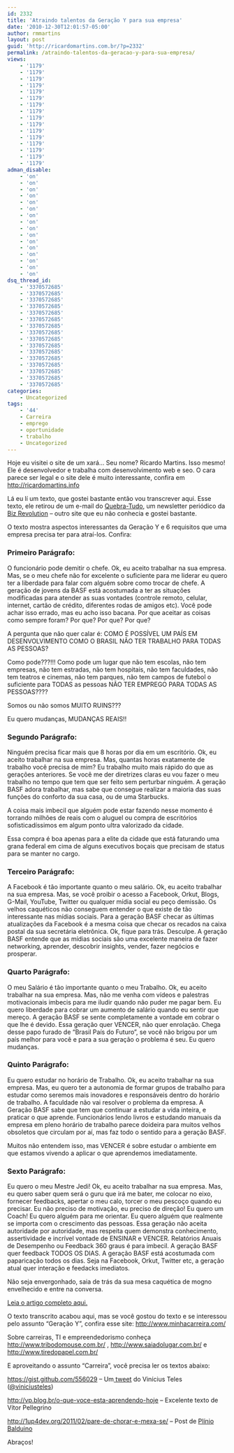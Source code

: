 ```yaml
---
id: 2332
title: 'Atraindo talentos da Geração Y para sua empresa'
date: '2010-12-30T12:01:57-05:00'
author: rmmartins
layout: post
guid: 'http://ricardomartins.com.br/?p=2332'
permalink: /atraindo-talentos-da-geracao-y-para-sua-empresa/
views:
    - '1179'
    - '1179'
    - '1179'
    - '1179'
    - '1179'
    - '1179'
    - '1179'
    - '1179'
    - '1179'
    - '1179'
    - '1179'
    - '1179'
    - '1179'
    - '1179'
    - '1179'
    - '1179'
adman_disable:
    - 'on'
    - 'on'
    - 'on'
    - 'on'
    - 'on'
    - 'on'
    - 'on'
    - 'on'
    - 'on'
    - 'on'
    - 'on'
    - 'on'
    - 'on'
    - 'on'
    - 'on'
    - 'on'
dsq_thread_id:
    - '3370572685'
    - '3370572685'
    - '3370572685'
    - '3370572685'
    - '3370572685'
    - '3370572685'
    - '3370572685'
    - '3370572685'
    - '3370572685'
    - '3370572685'
    - '3370572685'
    - '3370572685'
    - '3370572685'
    - '3370572685'
    - '3370572685'
    - '3370572685'
categories:
    - Uncategorized
tags:
    - '44'
    - Carreira
    - emprego
    - oportunidade
    - trabalho
    - Uncategorized
---
```


Hoje eu visitei o site de um xará… Seu nome? Ricardo Martins. Isso mesmo! Ele é desenvolvedor e trabalha com desenvolvimento web e seo. O cara parece ser legal e o site dele é muito interessante, confira em <http://ricardomartins.info>

Lá eu lí um texto, que gostei bastante então vou transcrever aqui. Esse texto, ele retirou de um e-mail do [Quebra-Tudo](http://www.bizrevolution.com.br/participe.html), um newsletter periódico da [Biz Revolution](http://www.bizrevolution.com.br/) – outro site que eu não conhecia e gostei bastante.

O texto mostra aspectos interessantes da Geração Y e 6 requisitos que uma empresa precisa ter para atraí-los. Confira:

### Primeiro Parágrafo:

O funcionário pode demitir o chefe. Ok, eu aceito trabalhar na sua empresa. Mas, se o meu chefe não for excelente o suficiente para me liderar eu quero ter a liberdade para falar com alguém sobre como trocar de chefe. A geração de jovens da BASF está acostumada a ter as situações modificadas para atender as suas vontades (controle remoto, celular, internet, cartão de crédito, diferentes rodas de amigos etc). Você pode achar isso errado, mas eu acho isso bacana. Por que aceitar as coisas como sempre foram? Por que? Por que? Por que?

A pergunta que não quer calar é: COMO É POSSÍVEL UM PAÍS EM DESENVOLVIMENTO COMO O BRASIL NÃO TER TRABALHO PARA TODAS AS PESSOAS?

Como pode???!!! Como pode um lugar que não tem escolas, não tem empresas, não tem estradas, não tem hospitais, não tem faculdades, não tem teatros e cinemas, não tem parques, não tem campos de futebol o suficiente para TODAS as pessoas NÃO TER EMPREGO PARA TODAS AS PESSOAS????

Somos ou não somos MUITO RUINS???

Eu quero mudanças, MUDANÇAS REAIS!!

### Segundo Parágrafo:

Ninguém precisa ficar mais que 8 horas por dia em um escritório. Ok, eu aceito trabalhar na sua empresa. Mas, quantas horas exatamente de trabalho você precisa de mim? Eu trabalho muito mais rápido do que as gerações anteriores. Se você me der diretrizes claras eu vou fazer o meu trabalho no tempo que tem que ser feito sem perturbar ninguém. A geração BASF adora trabalhar, mas sabe que consegue realizar a maioria das suas funções do conforto da sua casa, ou de uma Starbucks.

A coisa mais imbecil que alguém pode estar fazendo nesse momento é torrando milhões de reais com o aluguel ou compra de escritórios sofisticadíssimos em algum ponto ultra valorizado da cidade.

Essa compra é boa apenas para a elite da cidade que está faturando uma grana federal em cima de alguns executivos boçais que precisam de status para se manter no cargo.

### Terceiro Parágrafo:

A Facebook é tão importante quanto o meu salário. Ok, eu aceito trabalhar na sua empresa. Mas, se você proibir o acesso a Facebook, Orkut, Blogs, G-Mail, YouTube, Twitter ou qualquer mídia social eu peço demissão. Os velhos caquéticos não conseguem entender o que existe de tão interessante nas mídias sociais. Para a geração BASF checar as últimas atualizações da Facebook é a mesma coisa que checar os recados na caixa postal da sua secretária eletrônica. Ok, fique para trás. Desculpe. A geração BASF entende que as mídias sociais são uma excelente maneira de fazer networking, aprender, descobrir insights, vender, fazer negócios e prosperar.

### Quarto Parágrafo:

O meu Salário é tão importante quanto o meu Trabalho. Ok, eu aceito trabalhar na sua empresa. Mas, não me venha com vídeos e palestras motivacionais imbecis para me iludir quando não puder me pagar bem. Eu quero liberdade para cobrar um aumento de salário quando eu sentir que mereço. A geração BASF se sente completamente a vontade em cobrar o que lhe é devido. Essa geração quer VENCER, não quer enrolação. Chega desse papo furado de “Brasil País do Futuro”, se você não brigou por um país melhor para você e para a sua geração o problema é seu. Eu quero mudanças.

### Quinto Parágrafo:

Eu quero estudar no horário de Trabalho. Ok, eu aceito trabalhar na sua empresa. Mas, eu quero ter a autonomia de formar grupos de trabalho para estudar como seremos mais inovadores e responsáveis dentro do horário de trabalho. A faculdade não vai resolver o problema da empresa. A Geração BASF sabe que tem que continuar a estudar a vida inteira, e praticar o que aprende. Funcionários lendo livros e estudando manuais da empresa em pleno horário de trabalho parece doideira para muitos velhos obsoletos que circulam por aí, mas faz todo o sentido para a geração BASF.

Muitos não entendem isso, mas VENCER é sobre estudar o ambiente em que estamos vivendo a aplicar o que aprendemos imediatamente.

### Sexto Parágrafo:

Eu quero o meu Mestre Jedi! Ok, eu aceito trabalhar na sua empresa. Mas, eu quero saber quem será o guru que irá me bater, me colocar no eixo, fornecer feedbacks, apertar o meu calo, torcer o meu pescoço quando eu precisar. Eu não preciso de motivação, eu preciso de direção! Eu quero um Coach! Eu quero alguém para me orientar. Eu quero alguém que realmente se importa com o crescimento das pessoas. Essa geração não aceita autoridade por autoridade, mas respeita quem demonstra conhecimento, assertividade e incrível vontade de ENSINAR e VENCER. Relatórios Anuais de Desempenho ou Feedback 360 graus é para imbecil. A geração BASF quer feedback TODOS OS DIAS. A geração BASF está acostumada com paparicação todos os dias. Seja na Facebook, Orkut, Twitter etc, a geração atual quer interação e feedacks imediatos.

Não seja envergonhado, saia de trás da sua mesa caquética de mogno envelhecido e entre na conversa.

[Leia o artigo completo aqui.](http://www.bizrevolution.com.br/bizrevolution/2010/06/eu-escutei-os-conselhos-de-pessoas-mais-inteligentes-do-que-eu-e-ignorei-a-todos-.html)

O texto transcrito acabou aqui, mas se você gostou do texto e se interessou pelo assunto “Geração Y”, confira esse site: <http://www.minhacarreira.com/>

Sobre carreiras, TI e empreendedorismo conheça <http://www.tribodomouse.com.br/> , <http://www.saiadolugar.com.br/> e <http://www.tiredopapel.com.br/>

E aproveitando o assunto “Carreira”, você precisa ler os textos abaixo:

<https://gist.github.com/556029> – Um[ tweet](http://twitter.com/viniciusteles/status/22440328615) do Vinícius Teles ([@viniciusteles](http://twitter.com/viniciusteles/))

<http://vp.blog.br/o-que-voce-esta-aprendendo-hoje> – Excelente texto de Vítor Pellegrino

<http://1up4dev.org/2011/02/pare-de-chorar-e-mexa-se/> – Post de [Plínio Balduino](http://1up4dev.org/author/pbalduino/ "Ver todos os posts de Plínio Balduino")

Abraços!
